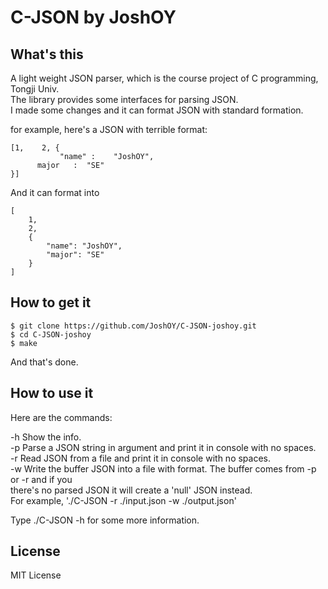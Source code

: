 C-JSON by JoshOY
============================

What's this
---------------------------

A light weight JSON parser, which is the course project of C programming, Tongji Univ.<br>
The library provides some interfaces for parsing JSON.<br>
I made some changes and it can format JSON with standard formation.<br>

for example, here's a JSON with terrible format:<br>

	[1,    2, {
	           "name" :    "JoshOY",
	      major   :  "SE"
	}]


And it can format into


	[
		1,
		2,
		{
			"name": "JoshOY",
			"major": "SE"
		}
	]


How to get it
---------------------------

	$ git clone https://github.com/JoshOY/C-JSON-joshoy.git
	$ cd C-JSON-joshoy
	$ make

And that's done.

How to use it
---------------------------

Here are the commands:

-h    Show the info.<br>
-p    Parse a JSON string in argument and print it in console with no spaces.<br>
-r    Read JSON from a file and print it in console with no spaces.<br>
-w    Write the buffer JSON into a file with format. The buffer comes from -p or -r and if you<br>
      there's no parsed JSON it will create a 'null' JSON instead.<br>
      For example, './C-JSON -r ./input.json -w ./output.json'<br>

Type ./C-JSON -h for some more information.<br>

License
--------------------------
MIT License

